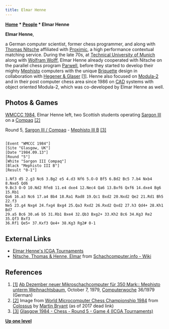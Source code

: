 ```yaml
---
title: Elmar Henne
---
```

**[Home](Home "Home") * [People](People "People") * Elmar Henne**

**Elmar Henne**,

a German computer scientist, former chess programmer, and along with [Thomas Nitsche](Thomas_Nitsche "Thomas Nitsche") affiliated with [Proximic](https://en.wikipedia.org/wiki/Proximic), a high performance contextual matching service. During the late 70s, at [Technical University of Munich](Technical_University_of_Munich "Technical University of Munich") along with [Wolfram Wolff](Wolfram_Wolff "Wolfram Wolff"), Elmar Henne already cooperated with Nitsche on the parallel chess program [Parwell](Parwell "Parwell"), before they started to develop their mighty [Mephisto](</Mephisto_(H)> "Mephisto (H)") computers with the unique [Briquette](https://en.wikipedia.org/wiki/Briquette) design in collaboration with [Hegener & Glaser](Hegener_%26_Glaser "Hegener & Glaser") <a id="cite-note-1" href="#cite-ref-1">[1]</a>. Henne also focused on [Modula-2](index.php?title=Modula-2&action=edit&redlink=1 "Modula-2 (page does not exist)") and in their post computer chess area since 1986 on [CAD](https://en.wikipedia.org/wiki/Computer-aided_design) systems with object oriented Modula-2, which was co-developed by Elmar Henne as well.

## Photos & Games

[](File:WMCCC1984g.jpg)
[WMCCC 1984](WMCCC_1984 "WMCCC 1984"), Elmar Henne left, two Scottish students operating [Sargon III](Sargon#Sargon3 "Sargon") on a [Compaq](https://en.wikipedia.org/wiki/Compaq) <a id="cite-note-2" href="#cite-ref-2">[2]</a>

Round 5, [Sargon III / Compaq](Sargon#Sargon3 "Sargon") - [Mephisto III B](</Mephisto_(H)#Mephisto3> "Mephisto (H)") <a id="cite-note-3" href="#cite-ref-3">[3]</a>

```

[Event "WMCCC 1984"]
[Site "Glasgow, UK"]
[Date "1984.09.13"]
[Round "5"]
[White "Sargon III Compaq"]
[Black "Mephisto III B"]
[Result "0-1"]

1.Nf3 d5 2.g3 Nc6 3.Bg2 e5 4.d3 Nf6 5.O-O Bf5 6.Bd2 Bc5 7.b4 Nxb4 8.Nxe5 Qd6 
9.Bc3 O-O 10.Nd2 Rfe8 11.e4 dxe4 12.Nec4 Qa6 13.Bxf6 Qxf6 14.dxe4 Bg6 15.Rb1 
Qa6 16.a3 Nc6 17.a4 Bb4 18.Ra1 Rad8 19.Qc1 Bxd2 20.Nxd2 Qe2 21.Rd1 Bh5 22.f3 
Ne5 23.g4 Nxg4 24.fxg4 Bxg4 25.Qa3 Rxd2 26.Rxd2 Qxd2 27.h3 Qd4+ 28.Kh1 Bd7 
29.a5 Bc6 30.a6 b5 31.Rb1 Bxe4 32.Qb3 Bxg2+ 33.Kh2 Bc6 34.Kg3 Re2 35.Qf3 Bxf3 
36.Rf1 Qe5+ 37.Kxf3 Qe4+ 38.Kg3 Rg2# 0-1 

```

## External Links

- [Elmar Henne's ICGA Tournaments](https://www.game-ai-forum.org/icga-tournaments/person.php?id=406)
- [Nitsche, Thomas & Henne, Elmar](http://www.schach-computer.info/wiki/index.php/Nitsche,_Thomas_%26_Henne,_Elmar) from [Schachcomputer.info - Wiki](http://www.schach-computer.info/wiki/index.php/Hauptseite_En)

## References

1. <a id="cite-ref-1" href="#cite-note-1">[1]</a> [Ab Dezember neuer Mikroschachcomputer für 350 Mark:: Mephisto unterm Weihnachtsbaum](http://www.computerwoche.de/heftarchiv/1979/36/1194002/), October 7, 1979, [Computerwoche](Computerworld#Woche "Computerworld") 36/1979 (German)
1. <a id="cite-ref-2" href="#cite-note-2">[2]</a> Image from [World Microcomputer Chess Championship 1984](http://www.colossusgames.co.uk/chess/wmccc1984.htm) from [Colossus](http://www.colossusgames.co.uk/home.htm) by [Martin Bryant](Martin_Bryant "Martin Bryant") (as of 2017 dead link)
1. <a id="cite-ref-3" href="#cite-note-3">[3]</a> [Glasgow 1984 - Chess - Round 5 - Game 4 (ICGA Tournaments)](https://www.game-ai-forum.org/icga-tournaments/round.php?tournament=64&round=5&id=4)

**[Up one level](People "People")**

